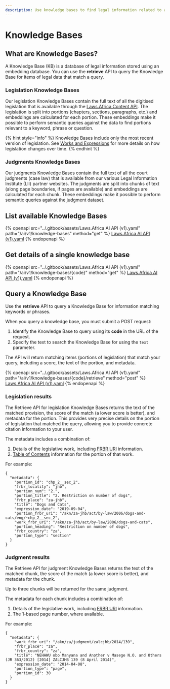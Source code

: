 ```yaml
---
description: Use knowledge bases to find legal information related to a query.
---
```


# Knowledge Bases

## What are Knowledge Bases?

A Knowledge Base (KB) is a database of legal information stored using an embedding database. You can use the **retrieve** API to query the Knowledge Base for items of legal data that match a query.

### Legislation Knowledge Bases

Our legislation Knowledge Bases contain the full text of all the digitised legislation that is available through the [Laws.Africa Content API](../api/about-the-api.md). The legislation is split into portions (chapters, sections, paragraphs, etc.) and embeddings are calculated for each portion. These embeddings make it possible to perform semantic queries against the data to find portions relevant to a keyword, phrase or question.

{% hint style="info" %}
Knowledge Bases include only the most recent version of legislation. See [Works and Expressions](../get-started/works-and-expressions.md) for more details on how legislation changes over time.
{% endhint %}

### Judgments Knowledge Bases

Our judgments Knowledge Bases contain the full text of all the court judgments (case law) that is available from our various Legal Information Institute (LII) partner websites. The judgments are split into chunks of text (along page boundaries, if pages are available) and embeddings are calculated for each chunk. These embeddings make it possible to perform semantic queries against the judgment dataset.

## List available Knowledge Bases

{% openapi src="../.gitbook/assets/Laws.Africa AI API (v1).yaml" path="/ai/v1/knowledge-bases" method="get" %}
[Laws.Africa AI API (v1).yaml](<../.gitbook/assets/Laws.Africa AI API (v1).yaml>)
{% endopenapi %}

## Get details of a single knowledge base

{% openapi src="../.gitbook/assets/Laws.Africa AI API (v1).yaml" path="/ai/v1/knowledge-bases/{code}" method="get" %}
[Laws.Africa AI API (v1).yaml](<../.gitbook/assets/Laws.Africa AI API (v1).yaml>)
{% endopenapi %}

## Query a Knowledge Base

Use the **retrieve** API to query a Knowledge Base for information matching keywords or phrases.

When you query a knowledge base, you must submit a POST request:

1. Identify the Knowledge Base to query using its **code** in the URL of the request.
2. Specify the text to search the Knowledge Base for using the `text` parameter.

The API will return matching items (portions of legislation) that match your query, including a score, the text of the portion, and metadata.

{% openapi src="../.gitbook/assets/Laws.Africa AI API (v1).yaml" path="/ai/v1/knowledge-bases/{code}/retrieve" method="post" %}
[Laws.Africa AI API (v1).yaml](<../.gitbook/assets/Laws.Africa AI API (v1).yaml>)
{% endopenapi %}

### Legislation results

The Retrieve API for legislation Knowledge Bases returns the text of the matched provision, the score of the match (a lower score is better), and metadata for the portion. This provides very precise details on the portion of legislation that matched the query, allowing you to provide concrete citation information to your user.

The metadata includes a combination of:

1. Details of the legislative work, including [FRBR URI](../api/works-and-expressions.md) information.
2. [Table of Contents](../api/table-of-contents.md) information for the portion of that work.

For example:

```
{
  "metadata": {
    "portion_id": "chp_2__sec_2",
    "frbr_locality": "jhb",
    "portion_num": "2.",
    "portion_title": "2. Restriction on number of dogs",
    "frbr_place": "za-jhb",
    "title": "Dogs and Cats",
    "expression_date": "2019-09-04",
    "portion_frbr_uri": "/akn/za-jhb/act/by-law/2006/dogs-and-cats/eng/~chp_2__sec_2",
    "work_frbr_uri": "/akn/za-jhb/act/by-law/2006/dogs-and-cats",
    "portion_heading": "Restriction on number of dogs",
    "frbr_country": "za",
    "portion_type": "section"
  }
}
```

### Judgment results

The Retrieve API for judgment Knowledge Bases returns the text of the matched chunk, the score of the match (a lower score is better), and metadata for the chunk.

Up to three chunks will be returned for the same judgment.

The metadata for each chunk includes a combination of:

1. Details of the legislative work, including [FRBR URI](../api/works-and-expressions.md) information.
2. The 1-based page number, where available.

For example:

```
{
  "metadata": {
    "work_frbr_uri": "/akn/za/judgment/zalcjhb/2014/139",
    "frbr_place": "za",
    "frbr_country": "za",
    "title": "NEHAWU obo Manyana and Another v Masege N.O. and Others (JR 363/2012) [2014] ZALCJHB 139 (8 April 2014)",
    "expression_date": "2014-04-08",
    "portion_type": "page",
    "portion_id": 30
  }
}
```



